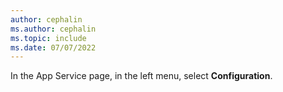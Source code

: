 ```yaml
---
author: cephalin
ms.author: cephalin
ms.topic: include
ms.date: 07/07/2022
---
```


In the App Service page, in the left menu, select **Configuration**.